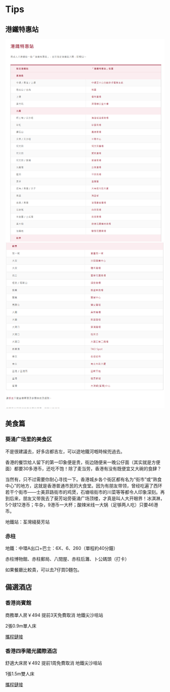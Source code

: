 # Tips
## 港鐵特惠站
![港鐵特惠站](./img/tips1.png "港鐵特惠站")
![港鐵特惠站](./img/tips2.png "港鐵特惠站")
## 美食篇
### 葵涌广场里的美食区

不是很建議去，好多店都吉左，可以遊地鐵河嘅時候兜過去。

香港的餐饮给人留下的第一印象便是贵，街边随便来一晚公仔面（其实就是方便面）都要30多港币，还吃不饱！除了麦当劳，香港有没有既便宜又大碗的食肆？

当然有，只不过需要你耐心寻找一下。香港城乡各个街区都有名为“街市”或“熟食中心”的地方，这就是香港普通市民的大食堂。因为有朋友带领，曾经吃遍了西环若干个街市——士美菲路街市的鸡煲，石塘咀街市的川菜等等都令人印象深刻。再到后来，朋友又带我去了葵芳站旁葵涌广场顶楼，才真是叫人大开眼界！冰淇淋，5个球12港币；牛杂，9港币一大杯；酸辣米线一大锅（足够两人吃）只要46港币。

地鐵站：荃灣綫葵芳站
### 赤柱

地鐵：中環A出口+巴士：6X、6、260（單程約40分鐘）

赤柱博物館、赤柱郵局、八間屋、赤柱后灘、卜公碼頭（打卡）

如果餐廳比較貴，可以去7仔買D麵包。

## 備選酒店
### 香港尚賓館
商務單人房￥494  提前3天免費取消  地鐵尖沙咀站

2張0.9m單人床

[攜程鏈接](https://hotels.ctrip.com/hotels/detail/?hotelId=1625982&checkIn=2023-07-21&checkOut=2023-07-23&cityId=58&minprice=&mincurr=&adult=1&children=1&ages=0&crn=1&curr=&fgt=&stand=&stdcode=&hpaopts=&mproom=&ouid=&shoppingid=&roomkey=&highprice=-1&lowprice=0&showtotalamt=&hotelUniqueKey=&checkin=2023-08-04&checkout=2023-08-06)

### 香港四季陽光國際酒店
舒適大床房￥492  提前1周免費取消  地鐵尖沙咀站

1張1.5m雙人床

[攜程鏈接](https://hotels.ctrip.com/hotels/detail/?hotelId=6839034&checkIn=2023-08-04&checkOut=2023-08-06&cityId=58&minprice=&mincurr=&adult=1&children=1&ages=0&crn=1&curr=&fgt=&stand=&stdcode=&hpaopts=&mproom=&ouid=&shoppingid=&roomkey=&highprice=-1&lowprice=0&showtotalamt=&hotelUniqueKey=&checkin=2023-08-04&checkout=2023-08-06)
